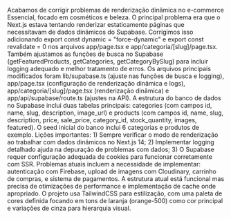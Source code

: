 Acabamos de corrigir problemas de renderização dinâmica no e-commerce Essencial, focado em cosméticos e beleza. O principal problema era que o Next.js estava tentando renderizar estaticamente páginas que necessitavam de dados dinâmicos do Supabase. Corrigimos isso adicionando export const dynamic = "force-dynamic" e export const revalidate = 0 nos arquivos app/page.tsx e app/categoria/[slug]/page.tsx. Também ajustamos as funções de busca no Supabase (getFeaturedProducts, getCategories, getCategoryBySlug) para incluir logging adequado e melhor tratamento de erros.
Os arquivos principais modificados foram lib/supabase.ts (ajuste nas funções de busca e logging), app/page.tsx (configuração de renderização dinâmica e logs), app/categoria/[slug]/page.tsx (renderização dinâmica) e app/api/supabase/route.ts (ajustes na API). A estrutura do banco de dados no Supabase inclui duas tabelas principais: categories (com campos id, name, slug, description, image_url) e products (com campos id, name, slug, description, price, sale_price, category_id, stock_quantity, images, featured). O seed inicial do banco inclui 6 categorias e produtos de exemplo.
Lições importantes: 1) Sempre verificar o modo de renderização ao trabalhar com dados dinâmicos no Next.js 14; 2) Implementar logging detalhado ajuda na depuração de problemas com dados; 3) O Supabase requer configuração adequada de cookies para funcionar corretamente com SSR. Problemas atuais incluem a necessidade de implementar: autenticação com Firebase, upload de imagens com Cloudinary, carrinho de compras, e sistema de pagamentos. A estrutura atual está funcional mas precisa de otimizações de performance e implementação de cache onde apropriado. O projeto usa TailwindCSS para estilização, com uma paleta de cores definida focando em tons de laranja (orange-500) como cor principal e variações de cinza para hierarquia visual.
